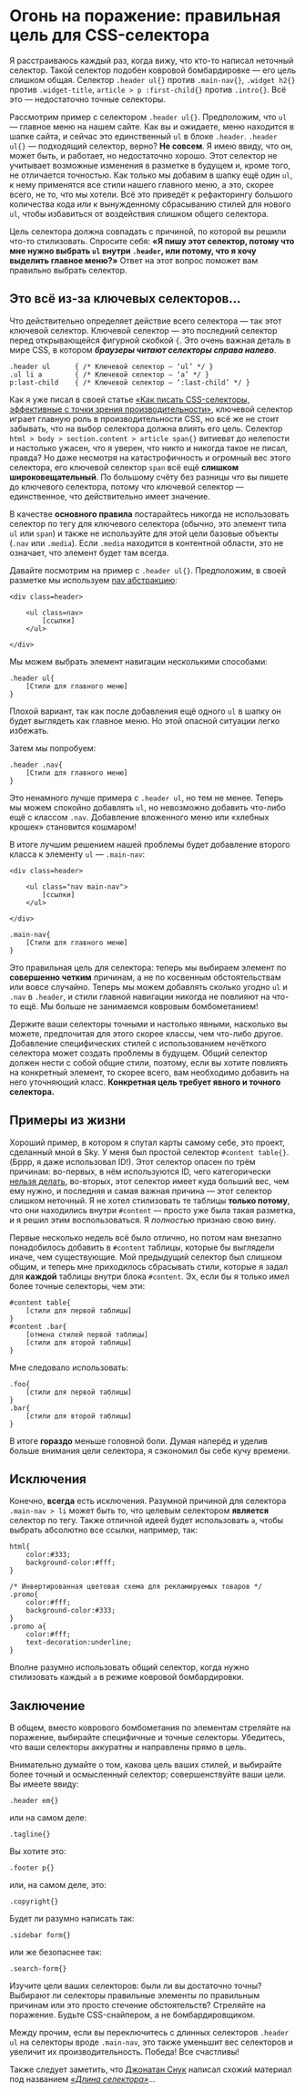 Огонь на поражение: правильная цель для CSS-селектора
==========================================================

Я расстраиваюсь каждый раз, когда вижу, что кто-то написал неточный
селектор. Такой селектор подобен ковровой 
бомбардировке — его цель слишком общая. Селектор `.header ul{}`
против `.main-nav{}`, `.widget h2{}` против `.widget-title`, `article > p
:first-child{}` против `.intro{}`. Всё это — недостаточно точные
селекторы.

Рассмотрим пример с селектором `.header ul{}`. Предположим, что `ul` — главное
меню на нашем сайте. Как вы и ожидаете, меню находится в шапке сайта, и сейчас
это единственный `ul` в блоке `.header`. `.header ul{}` — подходящий селектор,
верно? **Не совсем**. Я имею ввиду, что он, может быть, и работает, но
недостаточно хорошо. Этот селектор не учитывает возможные изменения в разметке
в будущем и, кроме того, не отличается точностью. Как
только мы добавим в шапку ещё один `ul`, к нему применятся все стили нашего 
главного меню, а это, скорее всего, не то, что мы хотели. 
Всё это приведёт к рефакторингу большого количества кода *или* к вынужденному 
сбрасыванию стилей для нового `ul`, чтобы избавиться от воздействия слишком общего селектора.

Цель селектора должна совпадать с причиной, по которой вы решили что-то
стилизовать. Спросите себя: **«Я пишу этот селектор, потому что мне нужно
выбрать `ul` внутри `.header`, или потому, что я хочу выделить главное меню?»**
Ответ на этот вопрос поможет вам правильно выбрать селектор.


## Это всё из-за ключевых селекторов… ##

Что действительно определяет действие всего селектора — так этот ключевой 
селектор. Ключевой селектор — это последний селектор перед
открывающейся фигурной скобкой `{`. Это очень важная деталь в мире CSS, в
котором ***браузеры читают селекторы справа налево***.

	.header ul      { /* Ключевой селектор — ‘ul’ */ }
	.ul li a        { /* Ключевой селектор — ‘a’ */ }
	p:last-child    { /* Ключевой селектор — ‘:last-child’ */ }

Как я уже писал в своей статье [«Как писать CSS-селекторы, эффективные с точки зрения
производительности»][1], ключевой селектор играет главную
роль в производительности CSS, но всё же не стоит забывать, что на выбор селектора
должна влиять его цель. Селектор `html > body > section.content > article span{}`
витиеват до нелепости и настолько ужасен, что я уверен, что никто
и никогда такое не писал, правда? Но даже несмотря на катастрофичность и
огромный вес этого селектора, его ключевой селектор `span` всё ещё 
**слишком широковещательный**. По большому счёту без разницы *что* вы пишете 
до ключевого селектора, потому что ключевой селектор — единственное, что 
действительно имеет значение.

В качестве **основного правила** постарайтесь никогда не использовать
селектор по тегу для ключевого селектора (обычно, это элемент типа `ul` или
`span`) и также не используйте для этой цели базовые объекты (`.nav` или
`.media`). Если `.media` находится в контентной области, это не означает, 
что элемент будет там всегда.

Давайте посмотрим на пример с `.header ul{}`. Предположим, в своей разметке
мы используем [nav абстракцию][2]:

	<div class=header>
	
		<ul class=nav>
			[ссылки]
		</ul>
	
	</div>

Мы можем выбрать элемент навигации несколькими способами:

	.header ul{
		[Стили для главного меню]
	}

Плохой вариант, так как после добавления ещё одного `ul` в шапку он
будет выглядеть как главное меню. Но этой опасной ситуации легко избежать.

Затем мы попробуем:

	.header .nav{
		[Стили для главного меню]
	}

Это ненамного лучше примера с `.header ul`, но тем не менее.
Теперь мы можем спокойно добавлять `ul`, но невозможно добавить что-либо 
ещё с классом `.nav`. Добавление вложенного меню или «хлебных крошек»
становится кошмаром!

В итоге лучшим решением нашей проблемы будет добавление второго класса к
элементу `ul` — `.main-nav`:

	<div class=header>
	
		<ul class="nav main-nav">
			[ссылки]
		</ul>
	
	</div>
	
	.main-nav{
		[Стили для главного меню]
	}

Это правильная цель для селектора: теперь мы выбираем элемент по **совершенно
четким** причинам, а не по косвенным обстоятельствам или вовсе случайно. Теперь
мы можем добавлять сколько угодно `ul` и `.nav` в `.header`, и стили главной 
навигации никогда не повлияют на что-то ещё. Мы больше не занимаемся
ковровым бомбометанием!

Держите ваши селекторы точными и настолько явными, насколько вы можете,
предпочитая для этого скорее классы, чем что-либо другое. 
Добавление специфических стилей с использованием нечёткого селектора
может создать проблемы в будущем. Общий селектор должен нести с собой общие
стили, поэтому, если вы хотите повлиять на конкретный элемент, то скорее
всего, вам необходимо добавить на него уточняющий класс. **Конкретная цель
требует явного и точного селектора.**


## Примеры из жизни ##

Хороший пример, в котором я спутал карты самому себе, это проект, сделанный
мной в Sky. У меня был простой селектор `#content table{}`. (Бррр, я даже
использовал ID!). Этот селектор опасен по трём причинам: во-первых, в
нём используются ID, чего категорически [нельзя делать][3], во-вторых, этот
селектор имеет куда больший вес, чем ему нужно, и последняя и самая важная
причина — этот селектор слишком неточный. Я не хотел стилизовать те таблицы 
**только потому**, что они находились внутри `#content` — 
просто уже была такая разметка, и я решил этим воспользоваться. 
Я *полностью* признаю свою вину.

Первые несколько недель всё было отлично, но потом нам внезапно понадобилось
добавить в `#content` таблицы, которые бы выглядели иначе, чем существующие. Мой
предыдущий селектор был слишком общим, и теперь мне приходилось сбрасывать
стили, которые я задал для **каждой** таблицы внутри блока `#content`. Эх, если бы
я только имел более точные селекторы, чем эти:

	#content table{
		[стили для первой таблицы]
	}
	#content .bar{
		[отмена стилей первой таблицы]
		[стили для второй таблицы]
	}

Мне следовало использовать:

	.foo{
		[стили для первой таблицы]
	}
	.bar{
		[стили для второй таблицы]
	}

В итоге **гораздо** меньше головной боли. Думая наперёд и уделив больше внимания 
цели селектора, я сэкономил бы себе кучу времени.

## Исключения ##

Конечно, **всегда** есть исключения. Разумной причиной для селектора
`.main-nav > li` может быть то, что целевым селектором **является** селектор по
тегу. Также отличной идеей будет использовать `a`, чтобы выбрать абсолютно все ссылки,
например, так:

	html{
		color:#333;
		background-color:#fff;
	}

	/* Инвертированная цветовая схема для рекламируемых товаров */
	.promo{
		color:#fff;
		background-color:#333;
	}
	.promo a{
		color:#fff;
		text-decoration:underline;
	}

Вполне разумно использовать общий селектор, когда нужно
стилизовать каждый `а` в режиме ковровой бомбардировки.


## Заключение ##

В общем, вместо коврового бомбометания по элементам стреляйте на поражение, 
выбирайте специфичные и точные селекторы. Убедитесь, что ваши селекторы 
аккуратны и направлены прямо в цель.

Внимательно думайте о том, какова цель ваших стилей, и выбирайте
более точный и осмысленный селектор; совершенствуйте ваши цели. Вы имеете ввиду:

	.header em{}

или на самом деле:

	.tagline{}

Вы хотите это:

	.footer p{}

или, на самом деле, это:

	.copyright{}

Будет ли разумно написать так:

	.sidebar form{}

или же безопаснее так:

	.search-form{}

Изучите цели ваших селекторов: были ли вы достаточно точны? Выбирают ли
селекторы правильные элементы по правильным причинам или это просто стечение
обстоятельств? Стреляйте на поражение. Будьте CSS-снайпером, а не
бомбардировщиком.

Между прочим, если вы переключитесь с длинных селекторов `.header ul` на
селекторы вроде `.main-nav`, это также уменьшит вес селекторов и 
увеличит их производительность. Победа! Все счастливы!

Также следует заметить, что [Джонатан Снук][4] написал схожий материал под
названием [*«Длина селектора»*][5]…

[1]: http://csswizardry.com/2011/09/writing-efficient-css-selectors/ "Writing efficient CSS selectors"
[2]: http://csswizardry.com/2011/09/the-nav-abstraction/ "The ‘nav’ abstraction"
[3]: http://csswizardry.com/2011/09/when-using-ids-can-be-a-pain-in-the-class/ "When using IDs can be a pain in the class.."
[4]: https://twitter.com/snookca "@snookca"
[5]: http://smacss.com/book/applicability "Depth of Applicability"
